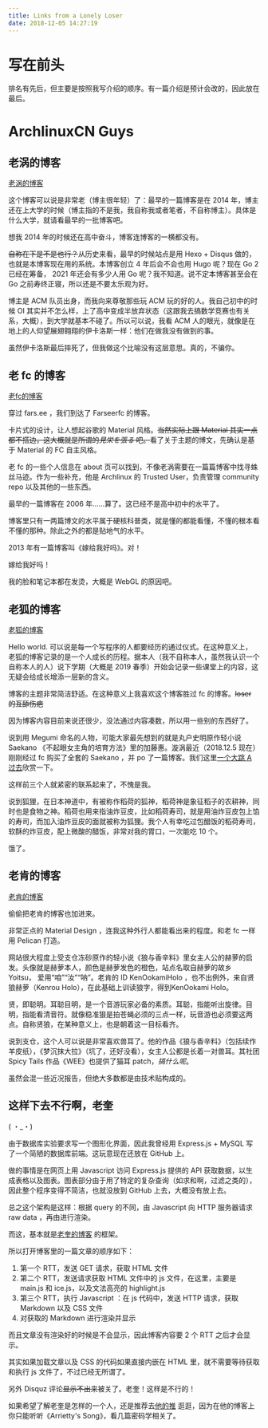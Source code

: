 ```yaml
---
title: Links from a Lonely Loser
date: 2018-12-05 14:27:19
---
```


<!-- toc -->

# 写在前头

排名有先后，但主要是按照我写介绍的顺序。有一篇介绍是预计会改的，因此放在最后。

# ArchlinuxCN Guys

## 老涡的博客

[老涡的博客](https://xuanwo.io)

这个博客可以说是非常老（博主很年轻）了：最早的一篇博客是在 2014 年，博主还在上大学的时候（博主指的不是我，我自称我或者笔者，不自称博主）。具体是什么大学，就请看最早的一批博客吧。

想我 2014 年的时候还在高中奋斗，博客连博客的一横都没有。

<del>自称在下是不是也行？</del>从历史来看，最早的时候站点是用 Hexo + Disqus 做的，也就是本博客现在用的系统。本博客创立 4 年后会不会也用 Hugo 呢？现在 Go 2 已经在筹备， 2021 年还会有多少人用 Go 呢？我不知道。说不定本博客甚至会在 Go 之前寿终正寝，所以还是不要太乐观为好。

博主是 ACM 队员出身，而我向来尊敬那些玩 ACM 玩的好的人。我自己初中的时候 OI 其实并不怎么样，上了高中变成半放弃状态（这跟我去搞数学竞赛也有关系，大概），到大学就基本不碰了。所以可以说，我看 ACM 人的眼光，就像是在地上的人仰望展翅翱翔的伊卡洛斯一样：他们在做我没有做到的事。

虽然伊卡洛斯最后摔死了，但我做这个比喻没有这层意思。真的，不骗你。

## 老 fc 的博客

[老fc的博客](https://farseerfc.me)

穿过 fars.ee ，我们到达了 Farseerfc 的博客。

卡片式的设计，让人想起谷歌的 Material 风格。<del>当然实际上跟 Material 其实一点都不搭边，这大概就是所谓的*見栄を張る* 吧。</del>看了关于主题的博文，先确认是基于 Material 的 FC 自主风格。

老 fc 的一些个人信息在 about 页可以找到，不像老涡需要在一篇篇博客中找寻蛛丝马迹。作为一些补充，他是 Archlinux 的 Trusted User，负责管理 community repo 以及其他的一些东西。

最早的一篇博客在 2006 年……算了。这已经不是高中初中的水平了。

博客里只有一两篇博文的水平属于硬核科普类，就是懂的都能看懂，不懂的根本看不懂的那种。除此之外的都是贴地气的水平。

2013 年有一篇博客叫《嫁给我好吗》。对！

嫁给我好吗！

我的脸和笔记本都在发烫，大概是 WebGL 的原因吧。

## 老狐的博客

[老狐的博客](https://blog.megumifox.com)

Hello world. 可以说是每一个写程序的人都要经历的通过仪式。在这种意义上， 老狐的博客记录的是一个人成长的历程。据本人（我不自称本人，虽然我认识一个自称本人的人）说下学期（大概是 2019 春季）开始会记录一些课堂上的内容，这无疑会给成长增添一层新的含义。

博客的主题非常简洁舒适。在这种意义上我喜欢这个博客胜过 fc 的博客。<del>loser 的互舔伤疤</del>

因为博客内容目前来说还很少，没法通过内容凑数，所以用一些别的东西好了。

说到用 Megumi 命名的人物，可能大家最先想到的就是丸户史明原作轻小说 Saekano 《不起眼女主角的培育方法》里的加藤惠。漩涡最近（2018.12.5 现在）刚刚经过 fc 购买了全套的 Saekano ，并 po 了一篇博客。我们这里[一个大跳 A 过去](https://xuanwo.io/2018/12/03/hello-katou-megumi/)欣赏一下。

这样前三个人就紧密的联系起来了，不愧是我。

说到狐狸，在日本神道中，有被称作稻荷的狐神，稻荷神是象征稻子的农耕神，同时也是食物之神。稻荷也用来指油炸豆皮，比如稻荷寿司，就是用油炸豆皮包上馅的寿司，而加入油炸豆皮的面就被称为狐狸。我个人有幸吃过包醋饭的稻荷寿司，软酥的炸豆皮，配上微酸的醋饭，非常对我的胃口，一次能吃 10 个。

饿了。

## 老肯的博客

[老肯的博客](https://blog.yoitsu.moe)

偷偷把老肯的博客也加进来。

非常正点的 Material Design ，连我这种外行人都能看出来的程度。和老 fc 一样用 Pelican 打造。

网站很大程度上受支仓冻砂原作的轻小说《狼与香辛料》里女主人公的赫萝的启发。头像就是赫萝本人，颜色是赫萝发色的橙色，站点名取自赫萝的故乡 Yoitsu， 爱用“咱”“汝”“呐”。老肯的 ID KenOokamiHolo ，也不出例外，来自贤狼赫萝（Kenrou Holo），在此基础上训读狼字，得到KenOokami Holo。

贤，即聪明。耳聪目明，是一个音游玩家必备的素质。耳聪，指能听出旋律。目明，指能看清音符。就像稳准狠是拍苍蝇必须的三点一样，玩音游也必须要这两点。自称贤狼，在某种意义上，也是朝着这一目标看齐。

说到支仓，这个人可以说是非常喜欢兽耳了。他的作品《狼与香辛料》（包括续作羊皮纸），《梦沉抹大拉》（坑了，还好没看），女主人公都是长着一对兽耳。其社团 Spicy Tails 作品《WEE》也提供了猫耳 patch，*搞什么呢*。

虽然会混一些近况报告，但绝大多数都是由技术贴构成的。

## 这样下去不行啊，老奎

( ・_・)

由于数据库实验要求写一个图形化界面，因此我曾经用 Express.js + MySQL 写了一个简陋的数据库前端。这玩意现在还放在 GitHub 上。

做的事情是在网页上用 Javascript 访问 Express.js 提供的 API 获取数据，以生成表格以及图表。图表部分由于用了特定的复杂查询（如求和啊，过滤之类的），因此整个程序变得不简洁，也就没放到 GitHub 上去，大概没有放上去。

总之这个架构是这样：根据 query 的不同，由 Javascript 向 HTTP 服务器请求 raw data ，再由进行渲染。

而这，基本就是[老奎的博客](https://quininer.github.io) 的框架。

所以打开博客里的一篇文章的顺序如下：

1. 第一个 RTT，发送 GET 请求，获取 HTML 文件
2. 第二个 RTT，发送请求获取 HTML 文件中的 js 文件，在这里，主要是 main.js 和 ice.js，以及文法高亮的 highlight.js
3. 第三个 RTT，执行 Javascript ：在 js 代码中，发送 HTTP 请求，获取 Markdown 以及 CSS 文件
4. 对获取的 Markdown 进行渲染并显示

而且文章没有渲染好的时候是不会显示，因此博客内容要 2 个 RTT 之后才会显示。

其实如果加载文章以及 CSS 的代码如果直接内嵌在 HTML 里，就不需要等待获取和执行 js 文件了，不过已经无所谓了。

另外 Disquz 评论<del>显示不出来</del>被关了。老奎！这样是不行的！

如果希望了解老奎是怎样的一个人，还是推荐去[他的推](https://twitter.com/quininers) 逛逛，因为在他的博客上你只能听听《Arrietty's Song》，看几篇密码学相关了。